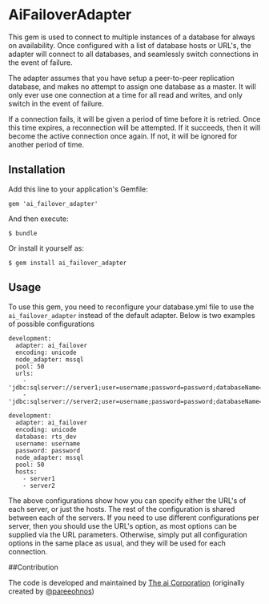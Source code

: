 # AiFailoverAdapter

This gem is used to connect to multiple instances of a database for always on availability.
Once configured with a list of database hosts or URL's, the adapter will connect to all
databases, and seamlessly switch connections in the event of failure.


The adapter assumes that you have setup a peer-to-peer replication database, and makes
no attempt to assign one database as a master. It will only ever use one connection at
a time for all read and writes, and only switch in the event of failure. 

If a connection fails, it will be given a period of time before it is retried. Once this
time expires, a reconnection will be attempted. If it succeeds, then it will become the
active connection once again. If not, it will be ignored for another period of time.


## Installation

Add this line to your application's Gemfile:

    gem 'ai_failover_adapter'

And then execute:

    $ bundle

Or install it yourself as:

    $ gem install ai_failover_adapter

## Usage

To use this gem, you need to reconfigure your database.yml file to use the `ai_failover_adapter`
instead of the default adapter. Below is two examples of possible configurations

    development:
      adapter: ai_failover
      encoding: unicode
      node_adapter: mssql
      pool: 50
      urls:
        - 'jdbc:sqlserver://server1;user=username;password=password;databaseName=rts_dev'
        - 'jdbc:sqlserver://server2;user=username;password=password;databaseName=rts_dev'

    development:
      adapter: ai_failover
      encoding: unicode
      database: rts_dev
      username: username
      password: password
      node_adapter: mssql
      pool: 50
      hosts:
        - server1
        - server2

The above configurations show how you can specify either the URL's of each server, or just the
hosts. The rest of the configuration is shared between each of the servers. If you need to use
different configurations per server, then you should use the URL's option, as most options can 
be supplied via the URL parameters. Otherwise, simply put all configuration options in the same
place as usual, and they will be used for each connection.


##Contribution

The code is developed and maintained by [The ai Corporation](https://github.com/thoughtified)  (originally created by  [@pareeohnos](https://github.com/pareeohnos))